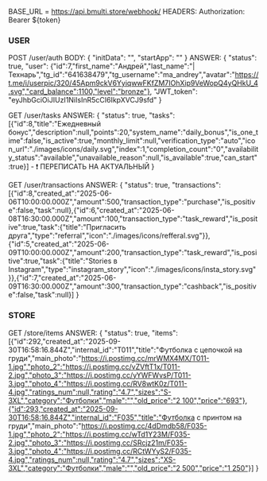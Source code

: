 BASE_URL = https://api.bmulti.store/webhook/
HEADERS: Authorization: Bearer ${token}

### USER

POST /user/auth
BODY: {
    "initData": "",
    "startApp": ""
}
ANSWER: {
  "status": true,
  "user": {"id":7,"first_name":"Андрей","last_name":"| Технарь","tg_id":"641638479","tg_username":"ma_andrey","avatar":"https://t.me/i/userpic/320/45Apm9ckV6YyiqwwFKfZM7IOhXip9VeWopQ4yQHkU_4.svg","card_balance":1100,"level":"bronze"},
  "JWT_token": "eyJhbGciOiJIUzI1NiIsInR5cCI6IkpXVCJ9sfd"
}

GET /user/tasks
ANSWER: {
  "status": true,
  "tasks": [{"id":8,"title":"Ежедневный бонус","description":null,"points":20,"system_name":"daily_bonus","is_one_time":false,"is_active":true,"monthly_limit":null,"verification_type":"auto","icon_url":"./images/icons/daily.svg","index":1,"completion_count":"0","availability_status":"available","unavailable_reason":null,"is_available":true,"can_start":true}] - ❗️ ПЕРЕПИСАТЬ НА АКТУАЛЬНЫЙ
}


GET /user/transactions
ANSWER: {
  "status": true,
  "transactions": [{"id":8,"created_at":"2025-06-06T10:00:00.000Z","amount":500,"transaction_type":"purchase","is_positive":false,"task":null},{"id":6,"created_at":"2025-06-08T16:30:00.000Z","amount":100,"transaction_type":"task_reward","is_positive":true,"task":{"title":"Пригласить друга","type":"referral","icon":"./images/icons/refferal.svg"}},{"id":5,"created_at":"2025-06-09T10:00:00.000Z","amount":200,"transaction_type":"task_reward","is_positive":true,"task":{"title":"Stories в Instagram","type":"instagram_story","icon":"./images/icons/insta_story.svg"}},{"id":7,"created_at":"2025-06-09T16:30:00.000Z","amount":300,"transaction_type":"cashback","is_positive":false,"task":null}]
}

### STORE

GET /store/items
ANSWER: {
  "status": true,
  "items": [{"id":292,"created_at":"2025-09-30T16:58:16.844Z","internal_id":"T011","title":"Футболка с цепочкой на груди","main_photo":"https://i.postimg.cc/mrWMX4MX/T011-1.jpg","photo_2":"https://i.postimg.cc/vZVftT1x/T011-2.jpg","photo_3":"https://i.postimg.cc/yYWFWvsP/T011-3.jpg","photo_4":"https://i.postimg.cc/RV8wtK0z/T011-4.jpg","ratings_num":null,"rating":"4.7","sizes":"S-3XL","category":"Футболки","male":"","old_price":"2 100","price":"693"},{"id":293,"created_at":"2025-09-30T16:58:16.844Z","internal_id":"F035","title":"Футболка с принтом на груди","main_photo":"https://i.postimg.cc/4dDmdb58/F035-1.jpg","photo_2":"https://i.postimg.cc/wTd1Y23M/F035-2.jpg","photo_3":"https://i.postimg.cc/SRcjz21m/F035-3.jpg","photo_4":"https://i.postimg.cc/RCtWYyS2/F035-4.jpg","ratings_num":null,"rating":"4.7","sizes":"XS-3XL","category":"Футболки","male":"","old_price":"2 500","price":"1 250"}]
}

